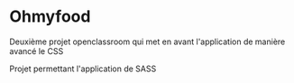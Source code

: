 # Ohmyfood

Deuxième projet openclassroom qui met en avant l'application de manière avancé le CSS

Projet permettant l'application de SASS
